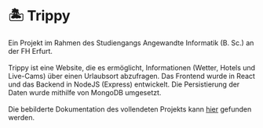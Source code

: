 # 🏝️ Trippy
Ein Projekt im Rahmen des Studiengangs Angewandte Informatik (B. Sc.) an der FH Erfurt.<br><br>
Trippy ist eine Website, die es ermöglicht, Informationen (Wetter, Hotels und Live-Cams) über einen Urlaubsort abzufragen. Das Frontend wurde in React und das Backend in NodeJS (Express) entwickelt. Die Persistierung der Daten wurde mithilfe von MongoDB umgesetzt.<br><br>
Die bebilderte Dokumentation des vollendeten Projekts kann [hier](dokumentation/dokumentation.md) gefunden werden.